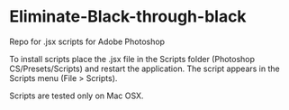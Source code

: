 # Eliminate-Black-through-black


Repo for .jsx scripts for Adobe Photoshop

To install scripts place the .jsx file in the Scripts folder (Photoshop CS/Presets/Scripts) and restart the application. 
The script appears in the Scripts menu (File > Scripts).

Scripts are tested only on Mac OSX.
